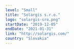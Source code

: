 ```yaml
---
level: "Small"
title: "Solargis s.r.o."
logo: "solargis-sro.png"
startDate: "2019-12-05"
endDate: "2021-01-31"
link: "http://solargis.com/"
country: "Slovakia"
---
```

